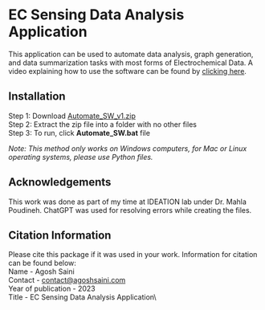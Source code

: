# EC Sensing Data Analysis Application
This application can be used to automate data analysis, graph generation, and data summarization tasks with most forms of Electrochemical Data. A video explaining how to use the software can be found by [clicking here](https://www.loom.com/share/7880c0045b4042feadb9aec0fff77dee).

## Installation
Step 1: Download [Automate_SW_v1.zip](https://github.com/agosh-saini/Ideation_Automation/blob/master/Automate_SW_v1.zip) \
Step 2: Extract the zip file into a folder with no other files \
Step 3: To run, click **Automate_SW.bat** file 

*Note: This method only works on Windows computers, for Mac or Linux operating systems, please use Python files.*

## Acknowledgements
This work was done as part of my time at IDEATION lab under Dr. Mahla Poudineh. ChatGPT was used for resolving errors while creating the files.

## Citation Information
Please cite this package if it was used in your work. Information for citation can be found below: \
Name - Agosh Saini\
Contact - contact@agoshsaini.com \
Year of publication - 2023 \
Title - EC Sensing Data Analysis Application\
